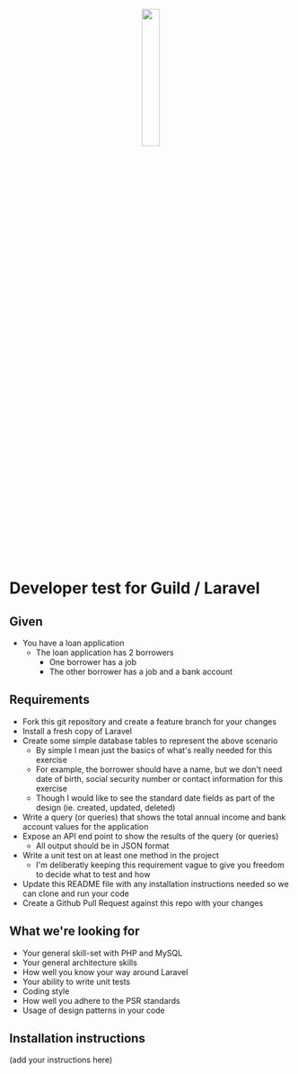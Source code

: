 <p align="center"><a href="https://www.guildmortgage.com/" target="_blank"><img src="https://www.guildmortgage.com/wp-content/uploads/2016/11/Guild_Logo_RGB_Full.png" width="25%"></a></p>

# Developer test for Guild / Laravel

## Given

- You have a loan application
  - The loan application has 2 borrowers
    - One borrower has a job
    - The other borrower has a job and a bank account

## Requirements

- Fork this git repository and create a feature branch for your changes
- Install a fresh copy of Laravel
- Create some simple database tables to represent the above scenario
  - By simple I mean just the basics of what's really needed for this exercise
  - For example, the borrower should have a name, but we don't need date of birth, social security number or contact information for this exercise
  - Though I would like to see the standard date fields as part of the design (ie. created, updated, deleted)
- Write a query (or queries) that shows the total annual income and bank account values for the application
- Expose an API end point to show the results of the query (or queries)
  - All output should be in JSON format
- Write a unit test on at least one method in the project
  - I'm deliberatly keeping this requirement vague to give you freedom to decide what to test and how
- Update this README file with any installation instructions needed so we can clone and run your code
- Create a Github Pull Request against this repo with your changes

## What we're looking for

- Your general skill-set with PHP and MySQL
- Your general architecture skills
- How well you know your way around Laravel
- Your ability to write unit tests
- Coding style
- How well you adhere to the PSR standards
- Usage of design patterns in your code

## Installation instructions

(add your instructions here)